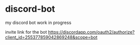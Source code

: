 # discord-bot
my discord bot work in progress


invite link for the bot
https://discordapp.com/oauth2/authorize?client_id=255377859042869248&scope=bot
